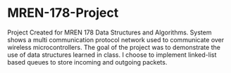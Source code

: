 # MREN-178-Project
Project Created for MREN 178 Data Structures and Algorithms. System shows a multi communication protocol network used to communicate over wireless microcontrollers.
The goal of the project was to demonstrate the use of data structures learned in class. I choose to implement linked-list based queues to store incoming and outgoing packets.
